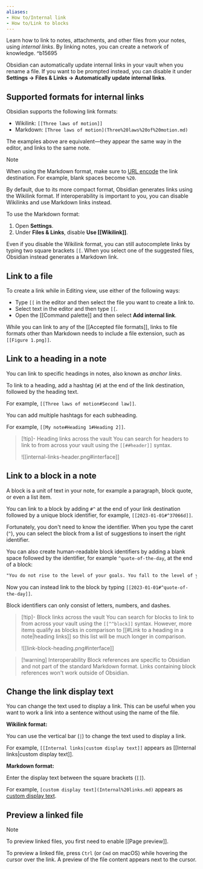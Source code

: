 ```yaml
---
aliases:
- How to/Internal link
- How to/Link to blocks
---
```


Learn how to link to notes, attachments, and other files from your notes, using _internal links_. By linking notes, you can create a network of knowledge. ^b15695

Obsidian can automatically update internal links in your vault when you rename a file. If you want to be prompted instead, you can disable it under **Settings → Files & Links → Automatically update internal links**.

## Supported formats for internal links

Obsidian supports the following link formats:

- Wikilink: `[[Three laws of motion]]`
- Markdown: `[Three laws of motion](Three%20laws%20of%20motion.md)`

The examples above are equivalent—they appear the same way in the editor, and links to the same note.

> [!note]
> When using the Markdown format, make sure to [URL encode](https://en.wikipedia.org/wiki/Percent-encoding) the link destination. For example, blank spaces become `%20`.

By default, due to its more compact format, Obsidian generates links using the Wikilink format. If interoperability is important to you, you can disable Wikilinks and use Markdown links instead.

To use the Markdown format:

1. Open **Settings**.
2. Under **Files & Links**, disable **Use \[\[Wikilink\]\]**.

Even if you disable the Wikilink format, you can still autocomplete links by typing two square brackets `[[`. When you select one of the suggested files, Obsidian instead generates a Markdown link.

## Link to a file

To create a link while in Editing view, use either of the following ways:

- Type `[[` in the editor and then select the file you want to create a link to.
- Select text in the editor and then type `[[`.
- Open the [[Command palette]] and then select **Add internal link**.

While you can link to any of the [[Accepted file formats]], links to file formats other than Markdown needs to include a file extension, such as `[[Figure 1.png]]`.

## Link to a heading in a note

You can link to specific headings in notes, also known as _anchor links_.

To link to a heading, add a hashtag (`#`) at the end of the link destination, followed by the heading text.

For example, `[[Three laws of motion#Second law]]`.

You can add multiple hashtags for each subheading.

For example, `[[My note#Heading 1#Heading 2]]`.

> [!tip]- Heading links across the vault
> You can search for headers to link to from across your vault using the `[[##header]]` syntax. 
> 
> ![[internal-links-header.png#interface]]


## Link to a block in a note

A block is a unit of text in your note, for example a paragraph, block quote, or even a list item.

You can link to a block by adding `#^` at the end of your link destination followed by a unique block identifier, for example, `[[2023-01-01#^37066d]]`.

Fortunately, you don't need to know the identifier. When you type the caret (`^`), you can select the block from a list of suggestions to insert the right identifier.

You can also create human-readable block identifiers by adding a blank space followed by the identifier, for example `^quote-of-the-day`, at the end of a block:

```md
"You do not rise to the level of your goals. You fall to the level of your systems." by James Clear ^quote-of-the-day
```

Now you can instead link to the block by typing `[[2023-01-01#^quote-of-the-day]]`.

Block identifiers can only consist of letters, numbers, and dashes.

> [!tip]- Block links across the vault
> You can search for blocks to link to from across your vault using the `[[^^block]]` syntax. However, more items qualify as blocks in comparison to [[#Link to a heading in a note|heading links]] so this list will be much longer in comparison.
> 
> ![[link-block-heading.png#interface]]

> [!warning] Interoperability
> Block references are specific to Obsidian and not part of the standard Markdown format. Links containing block references won't work outside of Obsidian.

## Change the link display text

You can change the text used to display a link. This can be useful when you want to work a link into a sentence without using the name of the file.

**Wikilink format:**

You can use the vertical bar (`|`) to change the text used to display a link.

For example, `[[Internal links|custom display text]]` appears as [[Internal links|custom display text]].

**Markdown format:**

Enter the display text between the square brackets (`[]`).

For example, `[custom display text](Internal%20links.md)` appears as [custom display text](Internal%20links.md).

## Preview a linked file

> [!note]
> To preview linked files, you first need to enable [[Page preview]].

To preview a linked file, press `Ctrl` (or `Cmd` on macOS) while hovering the cursor over the link. A preview of the file content appears next to the cursor.